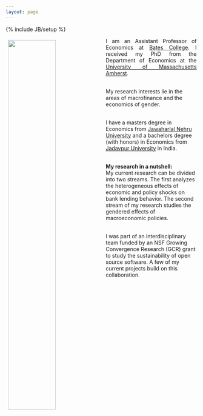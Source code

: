 ```yaml
---
layout: page
---
```

{% include JB/setup %}

<img style="float: left; width: 50%; padding: 6px;" src=" {{ site.url }}/assets/Headshot.jpg">

<p align="justify"> I am an Assistant Professor of Economics at <a href="https://www.bates.edu/economics/">Bates College</a>. I received my PhD from the Department of Economics at the <a href="https://www.umass.edu/economics/">University of Massachusetts Amherst</a>. <br><br>

My research interests lie in the areas of macrofinance and the economics of gender. <br><br>

I have a masters degree in Economics from <a href="https://www.jnu.ac.in/">Jawaharlal Nehru University</a> and a bachelors degree (with honors) in Economics from <a href="http://www.jaduniv.edu.in/view_department.php?deptid=66">Jadavpur University</a> in India. <br><br>

<strong>My research in a nutshell:</strong> <br>
My current research can be divided into two streams. The first analyzes the heterogeneous effects of economic and policy shocks on bank lending behavior. The second stream of my research studies the gendered effects of macroeconomic policies. <br><br>

I was part of an interdisciplinary team funded by an NSF Growing Convergence Research (GCR) grant to study the sustainability of open source software. A few of my current projects build on this collaboration.
</p>
